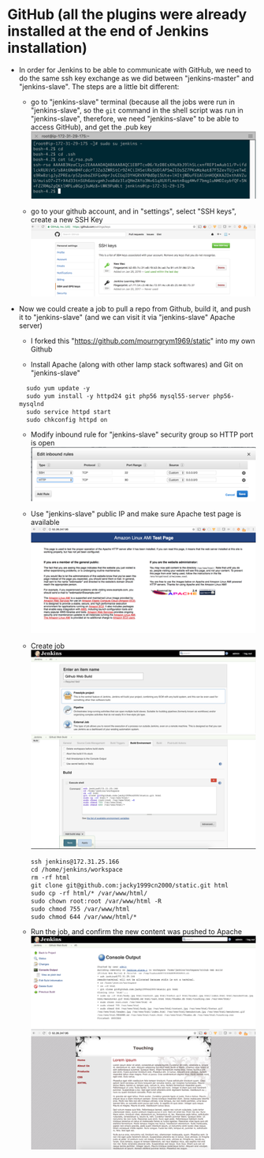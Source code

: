 # GitHub (all the plugins were already installed at the end of Jenkins installation)

* In order for Jenkins to be able to communicate with GitHub, we need to do the same ssh key exchange as we did between "jenkins-master" and "jenkins-slave". The steps are a little bit different:
  * go to "jenkins-slave" terminal (because all the jobs were run in "jenkins-slave", so the `git` command in the shell script was run in "jenkins-slave", therefore, we need "jenkins-slave" to be able to access GitHub), and get the .pub key
  ![41.png](/screenshots/41.png)

  * go to your github account, and in "settings", select "SSH keys", create a new SSH Key
  ![42.png](/screenshots/42.png)

* Now we could create a job to pull a repo from Github, build it, and push it to "jenkins-slave" (and we can visit it via "jenkins-slave" Apache server)

  * I forked this "https://github.com/mourngrym1969/static" into my own Github

  * Install Apache (along with other lamp stack softwares) and Git on "jenkins-slave"
  ```
    sudo yum update -y
    sudo yum install -y httpd24 git php56 mysql55-server php56-mysqlnd
    sudo service httpd start
    sudo chkconfig httpd on
  ```

  * Modify inbound rule for "jenkins-slave" security group so HTTP port is open
  ![43.png](/screenshots/43.png)

  * Use "jenkins-slave" public IP and make sure Apache test page is available
  ![44.png](/screenshots/44.png)

  * Create job
    ![45.png](/screenshots/45.png)
    ![46.png](/screenshots/46.png)

    ```
    ssh jenkins@172.31.25.166
    cd /home/jenkins/workspace
    rm -rf html
    git clone git@github.com:jacky1999cn2000/static.git html
    sudo cp -rf html/* /var/www/html/    
    sudo chown root:root /var/www/html -R
    sudo chmod 755 /var/www/html
    sudo chmod 644 /var/www/html/*
    ```
  * Run the job, and confirm the new content was pushed to Apache
  ![47.png](/screenshots/47.png)
  ![48.png](/screenshots/48.png)
